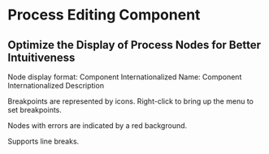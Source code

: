 # Process Editing Component

## Optimize the Display of Process Nodes for Better Intuitiveness

Node display format: Component Internationalized Name: Component Internationalized Description

Breakpoints are represented by icons. Right-click to bring up the menu to set breakpoints.

Nodes with errors are indicated by a red background.

Supports line breaks.